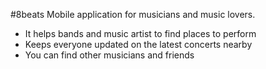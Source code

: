 #8beats
Mobile application for musicians and music lovers.
- It helps bands and music artist to find places to perform
- Keeps everyone updated on the latest concerts nearby
- You can find other musicians and friends 
